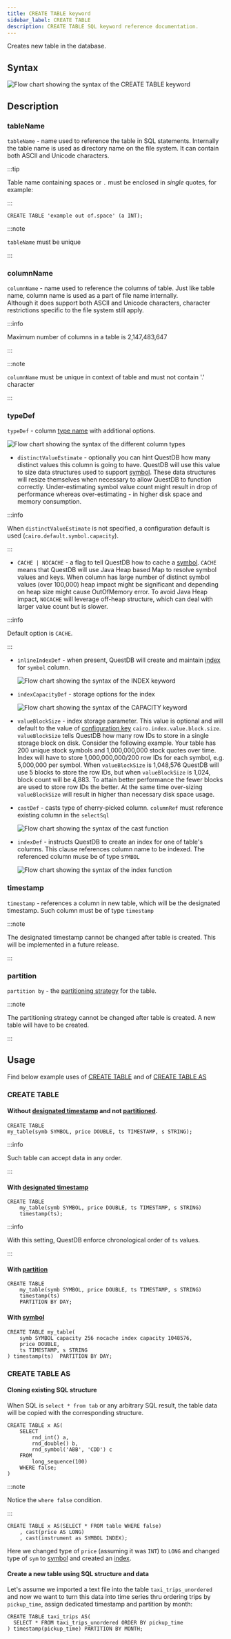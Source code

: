 ```yaml
---
title: CREATE TABLE keyword
sidebar_label: CREATE TABLE
description: CREATE TABLE SQL keyword reference documentation.
---
```


Creates new table in the database.

## Syntax

![Flow chart showing the syntax of the CREATE TABLE keyword](/img/docs/diagrams/createTable.svg)

## Description

### tableName

`tableName` - name used to reference the table in SQL statements. Internally the
table name is used as directory name on the file system. It can contain both
ASCII and Unicode characters.

:::tip

Table name containing spaces or `.` must be enclosed in _single_ quotes, for
example:

:::

```questdb-sql title="Example"
CREATE TABLE 'example out of.space' (a INT);
```

:::note

`tableName` must be unique

:::

### columnName

`columnName` - name used to reference the columns of table. Just like table
name, column name is used as a part of file name internally. \
Although it does support both ASCII and Unicode characters, character restrictions
specific to the file system still apply.

:::info

Maximum number of columns in a table is 2,147,483,647

:::

:::note

`columnName` must be unique in context of table and must not contain '.'
character

:::

### typeDef

`typeDef` - column [type name](/docs/reference/sql/datatypes/) with additional
options.

![Flow chart showing the syntax of the different column types](/img/docs/diagrams/columnTypeDef.svg)

- `distinctValueEstimate` - optionally you can hint QuestDB how many distinct
  values this column is going to have. QuestDB will use this value to size data
  structures used to support [symbol](/docs/concept/symbol/). These data
  structures will resize themselves when necessary to allow QuestDB to function
  correctly. Under-estimating symbol value count might result in drop of
  performance whereas over-estimating - in higher disk space and memory
  consumption.

:::info

When `distinctValueEstimate` is not specified, a configuration default is used
(`cairo.default.symbol.capacity`).

:::

- `CACHE | NOCACHE` - a flag to tell QuestDB how to cache a
  [symbol](/docs/concept/symbol/). `CACHE` means that QuestDB will use Java Heap
  based Map to resolve symbol values and keys. When column has large number of
  distinct symbol values (over 100,000) heap impact might be significant and
  depending on heap size might cause OutOfMemory error. To avoid Java Heap
  impact, `NOCACHE` will leverage off-heap structure, which can deal with larger
  value count but is slower.

:::info

Default option is `CACHE`.

:::

- `inlineIndexDef` - when present, QuestDB will create and maintain
  [index](/docs/concept/indexes/) for `symbol` column.

  ![Flow chart showing the syntax of the INDEX keyword](/img/docs/diagrams/inlineIndexDef.svg)

- `indexCapacityDef` - storage options for the index

  ![Flow chart showing the syntax of the CAPACITY keyword](/img/docs/diagrams/indexCapacityDef.svg)

- `valueBlockSize` - index storage parameter. This value is optional and will
  default to the value of [configuration key](/docs/reference/configuration/)
  `cairo.index.value.block.size`. `valueBlockSize` tells QuestDB how many row
  IDs to store in a single storage block on disk. Consider the following
  example. Your table has 200 unique stock symbols and 1,000,000,000 stock
  quotes over time. Index will have to store 1,000,000,000/200 row IDs for each
  symbol, e.g. 5,000,000 per symbol. When `valueBlockSize` is 1,048,576 QuestDB
  will use 5 blocks to store the row IDs, but when `valueBlockSize` is 1,024,
  block count will be 4,883. To attain better performance the fewer blocks are
  used to store row IDs the better. At the same time over-sizing
  `valueBlockSize` will result in higher than necessary disk space usage.

- `castDef` - casts type of cherry-picked column. `columnRef` must reference
  existing column in the `selectSql`

  ![Flow chart showing the syntax of the cast function](/img/docs/diagrams/castDef.svg)

- `indexDef` - instructs QuestDB to create an index for one of table's columns.
  This clause references column name to be indexed. The referenced column muse
  be of type `SYMBOL`

  ![Flow chart showing the syntax of the index function](/img/docs/diagrams/indexDef.svg)

### timestamp

`timestamp` - references a column in new table, which will be the designated
timestamp. Such column must be of type `timestamp`

:::note

The designated timestamp cannot be changed after table is created. This will be
implemented in a future release.

:::

### partition

`partition by` - the [partitioning strategy](/docs/concept/partitions/) for the
table.

:::note

The partitioning strategy cannot be changed after table is created. A new table
will have to be created.

:::

## Usage

Find below example uses of [CREATE TABLE](#create-table) and of
[CREATE TABLE AS](#create-table-as)

### CREATE TABLE

#### Without [designated timestamp](/docs/concept/designated-timestamp/) and not [partitioned](/docs/concept/partitions/).

```questdb-sql
CREATE TABLE
my_table(symb SYMBOL, price DOUBLE, ts TIMESTAMP, s STRING);
```

:::info

Such table can accept data in any order.

:::

#### With [designated timestamp](/docs/concept/designated-timestamp/)

```questdb-sql
CREATE TABLE
    my_table(symb SYMBOL, price DOUBLE, ts TIMESTAMP, s STRING)
    timestamp(ts);
```

:::info

With this setting, QuestDB enforce chronological order of `ts` values.

:::

#### With [partition](/docs/concept/partitions/)

```questdb-sql
CREATE TABLE
    my_table(symb SYMBOL, price DOUBLE, ts TIMESTAMP, s STRING)
    timestamp(ts)
    PARTITION BY DAY;
```

#### With [symbol](/docs/concept/symbol/)

```questdb-sql
CREATE TABLE my_table(
    symb SYMBOL capacity 256 nocache index capacity 1048576,
    price DOUBLE,
    ts TIMESTAMP, s STRING
) timestamp(ts)  PARTITION BY DAY;
```

### CREATE TABLE AS

#### Cloning existing SQL structure

When SQL is `select * from tab` or any arbitrary SQL result, the table data will
be copied with the corresponding structure.

```questdb-sql title="Create table as select"
CREATE TABLE x AS(
    SELECT
        rnd_int() a,
        rnd_double() b,
        rnd_symbol('ABB', 'CDD') c
    FROM
        long_sequence(100)
    WHERE false;
)
```

:::note

Notice the `where false` condition.

:::

```questdb-sql title="Clone an existing wide table and change type of cherry-picked columns"
CREATE TABLE x AS(SELECT * FROM table WHERE false)
    , cast(price AS LONG)
    , cast(instrument as SYMBOL INDEX);
```

Here we changed type of `price` (assuming it was `INT`) to `LONG` and changed
type of `sym` to [symbol](/docs/concept/symbol/) and created an
[index](/docs/concept/indexes/).

#### Create a new table using SQL structure and data

Let's assume we imported a text file into the table `taxi_trips_unordered` and
now we want to turn this data into time series thru ordering trips by
`pickup_time`, assign dedicated timestamp and partition by month:

```questdb-sql title="Create table as select with data manipulation"
CREATE TABLE taxi_trips AS(
  SELECT * FROM taxi_trips_unordered ORDER BY pickup_time
) timestamp(pickup_time) PARTITION BY MONTH;
```
